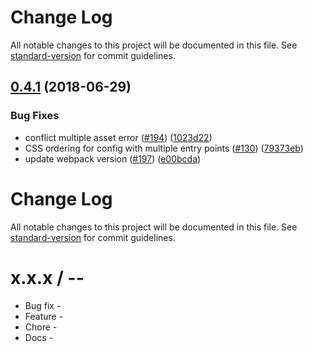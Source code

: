 # Change Log

All notable changes to this project will be documented in this file. See [standard-version](https://github.com/conventional-changelog/standard-version) for commit guidelines.

<a name="0.4.1"></a>
## [0.4.1](https://github.com/webpack-contrib/mini-css-extract-plugin/compare/v0.4.0...v0.4.1) (2018-06-29)


### Bug Fixes

* conflict multiple asset error ([#194](https://github.com/webpack-contrib/mini-css-extract-plugin/issues/194)) ([1023d22](https://github.com/webpack-contrib/mini-css-extract-plugin/commit/1023d22))
* CSS ordering for config with multiple entry points ([#130](https://github.com/webpack-contrib/mini-css-extract-plugin/issues/130)) ([79373eb](https://github.com/webpack-contrib/mini-css-extract-plugin/commit/79373eb))
* update webpack version ([#197](https://github.com/webpack-contrib/mini-css-extract-plugin/issues/197)) ([e00bcda](https://github.com/webpack-contrib/mini-css-extract-plugin/commit/e00bcda))



# Change Log

All notable changes to this project will be documented in this file. See [standard-version](https://github.com/conventional-changelog/standard-version) for commit guidelines.

x.x.x / <year>-<month>-<day>
==================

  * Bug fix -
  * Feature -
  * Chore -
  * Docs -
